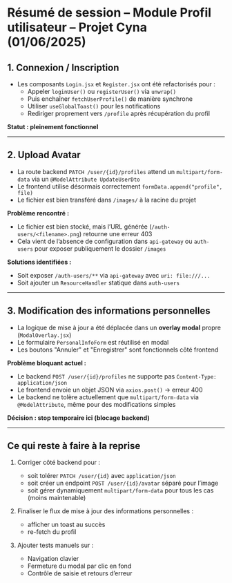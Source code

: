 # Résumé de session – Module Profil utilisateur – Projet Cyna (01/06/2025)

## 1. Connexion / Inscription

- Les composants `Login.jsx` et `Register.jsx` ont été refactorisés pour :
  - Appeler `loginUser()` ou `registerUser()` via `unwrap()`
  - Puis enchaîner `fetchUserProfile()` de manière synchrone
  - Utiliser `useGlobalToast()` pour les notifications
  - Rediriger proprement vers `/profile` après récupération du profil

**Statut : pleinement fonctionnel**

---

## 2. Upload Avatar

- La route backend `PATCH /user/{id}/profiles` attend un `multipart/form-data` via un `@ModelAttribute UpdateUserDto`
- Le frontend utilise désormais correctement `formData.append("profile", file)`
- Le fichier est bien transféré dans `/images/` à la racine du projet

**Problème rencontré :**

- Le fichier est bien stocké, mais l’URL générée (`/auth-users/<filename>.png`) retourne une erreur 403
- Cela vient de l’absence de configuration dans `api-gateway` ou `auth-users` pour exposer publiquement le dossier `/images`

**Solutions identifiées :**

- Soit exposer `/auth-users/**` via `api-gateway` avec `uri: file:///...`
- Soit ajouter un `ResourceHandler` statique dans `auth-users`

---

## 3. Modification des informations personnelles

- La logique de mise à jour a été déplacée dans un **overlay modal** propre (`ModalOverlay.jsx`)
- Le formulaire `PersonalInfoForm` est réutilisé en modal
- Les boutons "Annuler" et "Enregistrer" sont fonctionnels côté frontend

**Problème bloquant actuel :**

- Le backend `POST /user/{id}/profiles` ne supporte pas `Content-Type: application/json`
- Le frontend envoie un objet JSON via `axios.post()` → erreur 400
- Le backend ne tolère actuellement que `multipart/form-data` via `@ModelAttribute`, même pour des modifications simples

**Décision : stop temporaire ici (blocage backend)**

---

## Ce qui reste à faire à la reprise

1. Corriger côté backend pour :

   - soit tolérer `PATCH /user/{id}` avec `application/json`
   - soit créer un endpoint `POST /user/{id}/avatar` séparé pour l’image
   - soit gérer dynamiquement `multipart/form-data` pour tous les cas (moins maintenable)

2. Finaliser le flux de mise à jour des informations personnelles :

   - afficher un toast au succès
   - re-fetch du profil

3. Ajouter tests manuels sur :
   - Navigation clavier
   - Fermeture du modal par clic en fond
   - Contrôle de saisie et retours d’erreur
